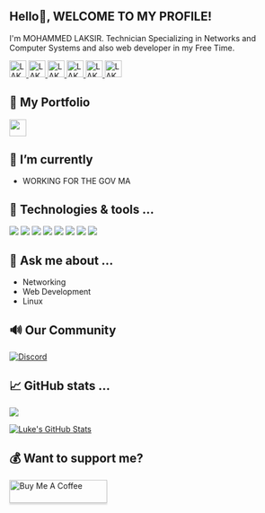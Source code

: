 
## Hello👋, WELCOME TO MY PROFILE!
I'm MOHAMMED LAKSIR. Technician Specializing in Networks and Computer Systems and also web developer in my Free Time.

<a href="https://twitter.com/LaksirMed" target="_blank">
  <img alt="LAKSIR MOHAMMED | Twitter" height="30px" src="https://img.shields.io/badge/Twitter-1DA1F2?style=for-the-badge&logo=twitter&logoColor=white" />
</a>
<a href="https://github.com/simm36465" target="_blank">
  <img alt="LAKSIR MOHAMMED | LinkedIn" height="30px" src="https://img.shields.io/badge/GitHub-100000?style=for-the-badge&logo=github&logoColor=white" />
</a>
<a href="https://www.linkedin.com/in/mohamed-laksir-402a96158" target="_blank">
  <img alt="LAKSIR MOHAMMED | LinkedIn" height="30px" src="https://img.shields.io/badge/LinkedIn-0077B5?style=for-the-badge&logo=linkedin&logoColor=white" />
</a>
<a href="https://www.youtube.com/channel/UCUEpo8cTIDQkVcdBBRoWjiw" target="_blank">
  <img alt="LAKSIR MOHAMMED | LinkedIn" height="30px" src="https://img.shields.io/badge/YouTube-FF0000?style=for-the-badge&logo=youtube&logoColor=white" />
</a>
<a href="https://www.facebook.com/simm36465" target="_blank">
  <img alt="LAKSIR MOHAMMED | Facebook" height="30px" src="https://img.shields.io/badge/Facebook-1877F2?style=for-the-badge&logo=facebook&logoColor=white" />
</a>
<a href="https://www.facebook.com/simm36465" target="_blank">
  <img alt="LAKSIR MOHAMMED | Facebook" height="30px" src="https://img.shields.io/badge/Instagram-E4405F?style=for-the-badge&logo=instagram&logoColor=white" />
</a>

## 👦 My Portfolio
<a href="http://mohammed-laksir.ml" target="_blank">
  <img  height="30px" src="https://img.shields.io/website?logo=google-chrome&url=http://mohammed-laksir.ml&label=my%20portfolio" />
</a>

## 📝 I’m currently  
 - WORKING FOR THE GOV MA

## 🔧 Technologies & tools ...

![](https://img.shields.io/badge/Windows-0078D6?style=for-the-badge&logo=windows&logoColor=white)
![](https://img.shields.io/badge/OS-Linux-informational?style=for-the-badge&logo=Linux&logoColor=white&color=6e33ba)
![](https://img.shields.io/badge/Editor-VSCode-informational?style=for-the-badge&logo=visual-studio-code&logoColor=white&color=6e33ba)
![](https://img.shields.io/badge/Bootstrap-563D7C?style=for-the-badge&logo=bootstrap&logoColor=white)
![](https://img.shields.io/badge/JavaScript-F7DF1E?style=for-the-badge&logo=javascript&logoColor=black)
![](https://img.shields.io/badge/HTML5-E34F26?style=for-the-badge&logo=html5&logoColor=white)
![](https://img.shields.io/badge/CSS3-1572B6?style=for-the-badge&logo=css3&logoColor=white)
![](https://img.shields.io/badge/PHP-777BB4?style=for-the-badge&logo=php&logoColor=white)


## 💬 Ask me about ...

- Networking
- Web Development
- Linux

## 🔊 Our Community
[![Discord](https://img.shields.io/discord/715995937272627220.svg?label=&logo=discord&logoColor=ffffff&color=7389D8&labelColor=6A7EC2)](https://discord.gg/3rhJRkF)

## 📈 GitHub stats ...

<p>
  <a href="https://github.com/simm36465">
    <img align="center" src="https://github-readme-stats.vercel.app/api/top-langs/?username=simm36465" />
  </a>
</p>
<p>
  <a href="https://github.com/simm36465">
    <img align="center" src="https://github-readme-stats.vercel.app/api?username=simm36465" alt="Luke's GitHub Stats" />
  </a>
</p>

## 💰 Want to support me?

<a href="https://www.buymeacoffee.com/MohammedLaksir" target="_blank"><img src="https://www.buymeacoffee.com/assets/img/custom_images/orange_img.png" alt="Buy Me A Coffee" style="height: 41px !important;width: 174px !important;box-shadow: 0px 3px 2px 0px rgba(190, 190, 190, 0.5) !important;-webkit-box-shadow: 0px 3px 2px 0px rgba(190, 190, 190, 0.5) !important;" ></a>

